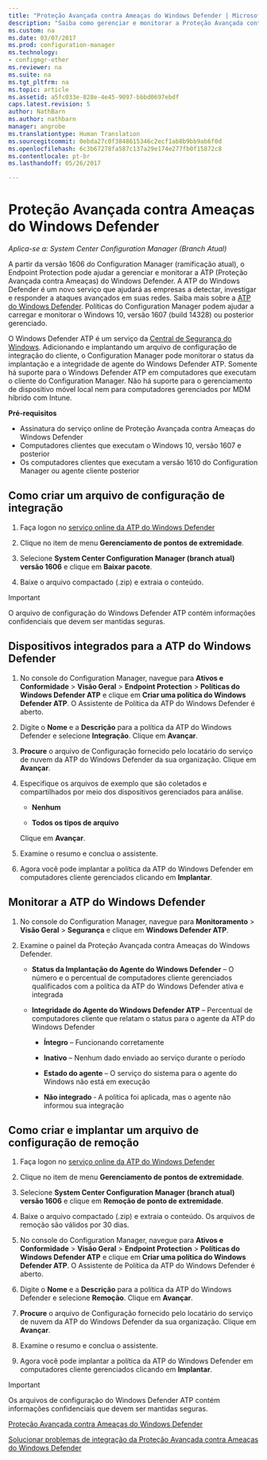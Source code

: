 ```yaml
---
title: "Proteção Avançada contra Ameaças do Windows Defender | Microsoft Docs"
description: "Saiba como gerenciar e monitorar a Proteção Avançada contra Ameaças do Windows Defender, um novo serviço que ajuda as empresas a responder a ataques avançados."
ms.custom: na
ms.date: 03/07/2017
ms.prod: configuration-manager
ms.technology:
- configmgr-other
ms.reviewer: na
ms.suite: na
ms.tgt_pltfrm: na
ms.topic: article
ms.assetid: a5fc033e-828e-4e45-9097-bbbd0697ebdf
caps.latest.revision: 5
author: NathBarn
ms.author: nathbarn
manager: angrobe
ms.translationtype: Human Translation
ms.sourcegitcommit: 0ebda27c0f3848615346c2ecf1ab8b9bb9ab6f0d
ms.openlocfilehash: 6c3b67278fa587c137a29e174e277fb0f15872c8
ms.contentlocale: pt-br
ms.lasthandoff: 05/26/2017

---
```

# <a name="windows-defender-advanced-threat-protection"></a>Proteção Avançada contra Ameaças do Windows Defender

*Aplica-se a: System Center Configuration Manager (Branch Atual)*

A partir da versão 1606 do Configuration Manager (ramificação atual), o Endpoint Protection pode ajudar a gerenciar e monitorar a ATP (Proteção Avançada contra Ameaças) do Windows Defender. A ATP do Windows Defender é um novo serviço que ajudará as empresas a detectar, investigar e responder a ataques avançados em suas redes.  Saiba mais sobre a [ATP do Windows Defender](http://aka.ms/technet-wdatp). Políticas do Configuration Manager podem ajudar a carregar e monitorar o Windows 10, versão 1607 (build 14328) ou posterior gerenciado.

O Windows Defender ATP é um serviço da [Central de Segurança do Windows](https://securitycenter.windows.com). Adicionando e implantando um arquivo de configuração de integração do cliente, o Configuration Manager pode monitorar o status da implantação e a integridade de agente do Windows Defender ATP. Somente há suporte para o Windows Defender ATP em computadores que executam o cliente do Configuration Manager. Não há suporte para o gerenciamento de dispositivo móvel local nem para computadores gerenciados por MDM híbrido com Intune.

 **Pré-requisitos**  

-   Assinatura do serviço online de Proteção Avançada contra Ameaças do Windows Defender  
-   Computadores clientes que executam o Windows 10, versão 1607 e posterior  
-   Os computadores clientes que executam a versão 1610 do Configuration Manager ou agente cliente posterior

## <a name="how-to-create-an-onboarding-configuration-file"></a>Como criar um arquivo de configuração de integração  

 1.  Faça logon no [serviço online da ATP do Windows Defender](https://securitycenter.windows.com/)   

 2.  Clique no item de menu **Gerenciamento de pontos de extremidade**.  

 3.  Selecione **System Center Configuration Manager (branch atual) versão 1606** e clique em **Baixar pacote**.  

 4.  Baixe o arquivo compactado (.zip) e extraia o conteúdo.

> [!IMPORTANT]
> O arquivo de configuração do Windows Defender ATP contém informações confidenciais que devem ser mantidas seguras.

## <a name="onboard-devices-for-windows-defender-atp"></a>Dispositivos integrados para a ATP do Windows Defender  

1.  No console do Configuration Manager, navegue para **Ativos e Conformidade** > **Visão Geral** > **Endpoint Protection** > **Políticas do Windows Defender ATP** e clique em **Criar uma política do Windows Defender ATP**. O Assistente de Política da ATP do Windows Defender é aberto.  

2.  Digite o **Nome** e a **Descrição** para a política da ATP do Windows Defender e selecione **Integração**. Clique em **Avançar**.  

3.  **Procure** o arquivo de Configuração fornecido pelo locatário do serviço de nuvem da ATP do Windows Defender da sua organização. Clique em **Avançar**.  

4.  Especifique os arquivos de exemplo que são coletados e compartilhados por meio dos dispositivos gerenciados para análise.  

    -   **Nenhum**   

    -   **Todos os tipos de arquivo**  

     Clique em **Avançar**.  

5.  Examine o resumo e conclua o assistente.  

6.  Agora você pode implantar a política da ATP do Windows Defender em computadores cliente gerenciados clicando em **Implantar**.  

## <a name="monitor-windows-defender-atp"></a>Monitorar a ATP do Windows Defender  

1.  No console do Configuration Manager, navegue para **Monitoramento** > **Visão Geral** > **Segurança** e clique em **Windows Defender ATP**.  

2.  Examine o painel da Proteção Avançada contra Ameaças do Windows Defender.  

    -   **Status da Implantação do Agente do Windows Defender** – O número e o percentual de computadores cliente gerenciados qualificados com a política da ATP do Windows Defender ativa e integrada  

    -   **Integridade do Agente do Windows Defender ATP** – Percentual de computadores cliente que relatam o status para o agente da ATP do Windows Defender  

        -   **Íntegro** – Funcionando corretamente  

        -   **Inativo** – Nenhum dado enviado ao serviço durante o período  

        -   **Estado do agente** – O serviço do sistema para o agente do Windows não está em execução  

        -   **Não integrado** ‑ A política foi aplicada, mas o agente não informou sua integração  


## <a name="how-to-create-and-deploy-an-offboarding-configuration-file"></a>Como criar e implantar um arquivo de configuração de remoção  

1.  Faça logon no [serviço online da ATP do Windows Defender](https://securitycenter.windows.com/)   

2.  Clique no item de menu **Gerenciamento de pontos de extremidade**.  

3.  Selecione **System Center Configuration Manager (branch atual) versão 1606** e clique em **Remoção de ponto de extremidade**.  

4.  Baixe o arquivo compactado (.zip) e extraia o conteúdo. Os arquivos de remoção são válidos por 30 dias.

5.  No console do Configuration Manager, navegue para **Ativos e Conformidade** > **Visão Geral** > **Endpoint Protection** > **Políticas do Windows Defender ATP** e clique em **Criar uma política do Windows Defender ATP**. O Assistente de Política da ATP do Windows Defender é aberto.  

6.  Digite o **Nome** e a **Descrição** para a política da ATP do Windows Defender e selecione **Remoção**. Clique em **Avançar**.  

7.  **Procure** o arquivo de Configuração fornecido pelo locatário do serviço de nuvem da ATP do Windows Defender da sua organização. Clique em **Avançar**.  

8.  Examine o resumo e conclua o assistente.  

9.  Agora você pode implantar a política da ATP do Windows Defender em computadores cliente gerenciados clicando em **Implantar**.  

> [!IMPORTANT]
> Os arquivos de configuração do Windows Defender ATP contém informações confidenciais que devem ser mantidas seguras.

[Proteção Avançada contra Ameaças do Windows Defender](https://technet.microsoft.com/itpro/windows/keep-secure/windows-defender-advanced-threat-protection)

[Solucionar problemas de integração da Proteção Avançada contra Ameaças do Windows Defender](https://technet.microsoft.com/itpro/windows/keep-secure/troubleshoot-onboarding-windows-defender-advanced-threat-protection)

